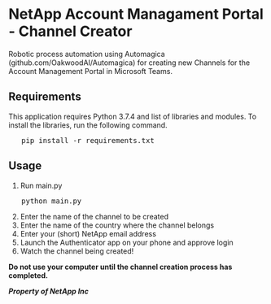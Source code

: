 # NetApp Account Managament Portal - Channel Creator

Robotic process automation using Automagica (github.com/OakwoodAI/Automagica) for creating new Channels for the Account Management Portal in Microsoft Teams.

## Requirements
This application requires Python 3.7.4 and list of libraries and modules. To install the libraries, run the following command.
<pre>   pip install -r requirements.txt </pre>

## Usage
1. Run main.py
<pre>   python main.py    </pre>
2. Enter the name of the channel to be created
3. Enter the name of the country where the channel belongs
4. Enter your (short) NetApp email address
5. Launch the Authenticator app on your phone and approve login
6. Watch the channel being created!

**Do not use your computer until the channel creation process has completed.**

***Property of NetApp Inc***

